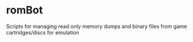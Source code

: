 # romBot
Scripts for managing read only memory dumps and binary files from game cartridges/discs for emulation
